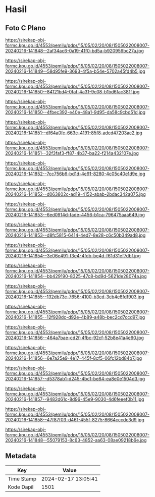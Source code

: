 # Hasil

## Foto C Plano

https://sirekap-obj-formc.kpu.go.id/4553/pemilu/pdpr/15/05/02/20/08/1505022008007-20240216-141848--2af34ac6-0a19-41f0-bd5a-b920956bc27a.jpg

https://sirekap-obj-formc.kpu.go.id/4553/pemilu/pdpr/15/05/02/20/08/1505022008007-20240216-141849--58d95fe9-3693-4f5a-b54e-5702a45fd4b5.jpg

https://sirekap-obj-formc.kpu.go.id/4553/pemilu/pdpr/15/05/02/20/08/1505022008007-20240216-141850--84121bd4-0faf-4a31-9c08-b1bd6fac381f.jpg

https://sirekap-obj-formc.kpu.go.id/4553/pemilu/pdpr/15/05/02/20/08/1505022008007-20240216-141850--4fbec392-e40e-48a1-9d95-da58c9cbd51d.jpg

https://sirekap-obj-formc.kpu.go.id/4553/pemilu/pdpr/15/05/02/20/08/1505022008007-20240216-141851--df64a0fc-663c-4191-85f8-adcd47203ac2.jpg

https://sirekap-obj-formc.kpu.go.id/4553/pemilu/pdpr/15/05/02/20/08/1505022008007-20240216-141851--32f3faf3-ff87-4b37-ba22-f214a432107e.jpg

https://sirekap-obj-formc.kpu.go.id/4553/pemilu/pdpr/15/05/02/20/08/1505022008007-20240216-141852--7cc756b6-bd1d-4e91-8280-4c05c40e1d9e.jpg

https://sirekap-obj-formc.kpu.go.id/4553/pemilu/pdpr/15/05/02/20/08/1505022008007-20240216-141852--d063802c-ad19-4152-abab-2bdac342a075.jpg

https://sirekap-obj-formc.kpu.go.id/4553/pemilu/pdpr/15/05/02/20/08/1505022008007-20240216-141853--6ed0914d-fade-4456-b1ca-796475aaa649.jpg

https://sirekap-obj-formc.kpu.go.id/4553/pemilu/pdpr/15/05/02/20/08/1505022008007-20240216-141853--d8fc5815-6414-4ed7-8e28-c6c50b349ad8.jpg

https://sirekap-obj-formc.kpu.go.id/4553/pemilu/pdpr/15/05/02/20/08/1505022008007-20240216-141854--3e06e491-f3e4-4fdb-be4d-f61d31ef7dbf.jpg

https://sirekap-obj-formc.kpu.go.id/4553/pemilu/pdpr/15/05/02/20/08/1505022008007-20240216-141854--bb429190-8325-47c8-bd9d-5621de28074a.jpg

https://sirekap-obj-formc.kpu.go.id/4553/pemilu/pdpr/15/05/02/20/08/1505022008007-20240216-141855--132db73c-7656-4100-b3cd-3cb4e8fdf903.jpg

https://sirekap-obj-formc.kpu.go.id/4553/pemilu/pdpr/15/05/02/20/08/1505022008007-20240216-141855--12f928dc-d92e-4b89-a48b-bec2cd7ccd97.jpg

https://sirekap-obj-formc.kpu.go.id/4553/pemilu/pdpr/15/05/02/20/08/1505022008007-20240216-141856--464a7bae-cd2f-4fbc-92cf-52b8e41a4e60.jpg

https://sirekap-obj-formc.kpu.go.id/4553/pemilu/pdpr/15/05/02/20/08/1505022008007-20240216-141856--6e7a25e9-4e17-445f-8cf5-06fc12bd84b7.jpg

https://sirekap-obj-formc.kpu.go.id/4553/pemilu/pdpr/15/05/02/20/08/1505022008007-20240216-141857--d5378ab1-d245-4bc1-be84-ea8e0e1504d3.jpg

https://sirekap-obj-formc.kpu.go.id/4553/pemilu/pdpr/15/05/02/20/08/1505022008007-20240216-141857--9482d61c-8d96-45e9-9030-4d6feeef0b11.jpg

https://sirekap-obj-formc.kpu.go.id/4553/pemilu/pdpr/15/05/02/20/08/1505022008007-20240216-141858--47f87f03-d461-455f-8275-8664cccdc3d9.jpg

https://sirekap-obj-formc.kpu.go.id/4553/pemilu/pdpr/15/05/02/20/08/1505022008007-20240216-141848--55079153-8c63-4852-aa63-08ae09218b6e.jpg


## Metadata

| Key        | Value               |
| ---------- | ------------------- |
| Time Stamp | 2024-02-17 13:05:41 |
| Kode Dapil | 1501                |



